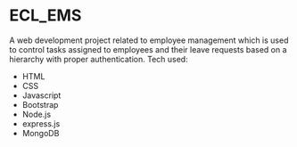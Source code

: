 # ECL_EMS
A web development project related to employee management which is used to control tasks assigned to employees and their leave requests based on a hierarchy with proper authentication.
Tech used:
- HTML
- CSS 
- Javascript 
- Bootstrap 
- Node.js
- express.js
- MongoDB
